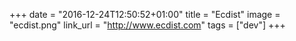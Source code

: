 +++
date = "2016-12-24T12:50:52+01:00"
title = "Ecdist"
image = "ecdist.png"
link_url = "http://www.ecdist.com"
tags = ["dev"]
+++

